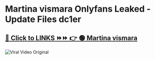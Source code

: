 
 # Martina vismara Onlyfans Leaked - Update Files dc1er

## <h2><a href="https://clipsfans.com/Martina_vismara&ref=git">🔗 Click to LINKS ⏩⏩ 👉 🟢 Martina vismara </a></h2>

<a href="https://clipsfans.com/Martina_vismara&ref=git" rel="nofollow" data-target="animated-image.originalLink"><img src="https://i.ibb.co.com/xMMVF88/686577567.gif" alt="Viral Video Original" style="max-width: 100%; display: inline-block;" data-target="animated-image.originalImage"></a>

